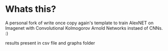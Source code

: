 # Whats this?
A personal fork of write once copy again's template to train AlexNET on Imagenet with Convolutional Kolmogorov Arnold Networks instaed of CNNs. :)


results present in csv file and graphs folder

